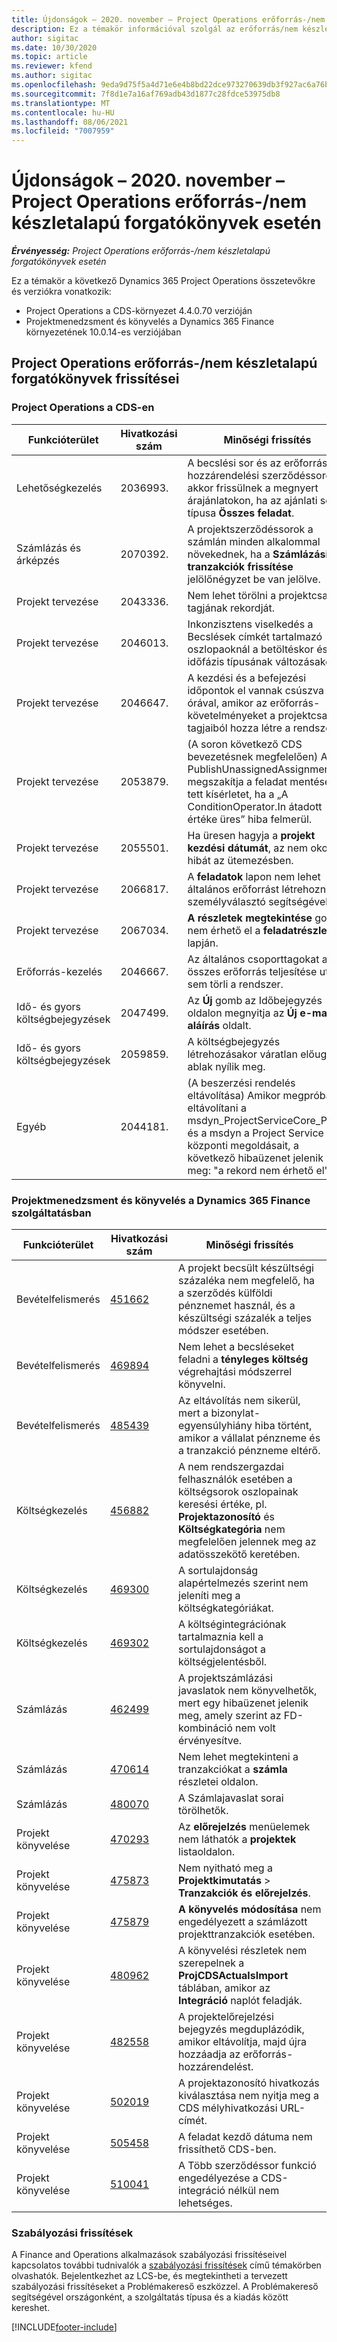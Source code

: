 ```yaml
---
title: Újdonságok – 2020. november – Project Operations erőforrás-/nem készletalapú forgatókönyvek esetén
description: Ez a témakör információval szolgál az erőforrás/nem készletalapú forgatókönyvek projektjeihez tartozó minőségi frissítésekről, amelyek a Project Operations 2020. novemberi kiadásában váltak elérhetővé.
author: sigitac
ms.date: 10/30/2020
ms.topic: article
ms.reviewer: kfend
ms.author: sigitac
ms.openlocfilehash: 9eda9d75f5a4d71e6e4b8bd22dce973270639db3f927ac6a76be5b3c4303fc31
ms.sourcegitcommit: 7f8d1e7a16af769adb43d1877c28fdce53975db8
ms.translationtype: MT
ms.contentlocale: hu-HU
ms.lasthandoff: 08/06/2021
ms.locfileid: "7007959"
---
```

# <a name="whats-new-november-2020---project-operations-for-resourcenon-stocked-based-scenarios"></a>Újdonságok – 2020. november – Project Operations erőforrás-/nem készletalapú forgatókönyvek esetén

_**Érvényesség:** Project Operations erőforrás-/nem készletalapú forgatókönyvek esetén_

Ez a témakör a következő Dynamics 365 Project Operations összetevőkre és verziókra vonatkozik:

- Project Operations a CDS-környezet 4.4.0.70 verzióján
- Projektmenedzsment és könyvelés a Dynamics 365 Finance környezetének 10.0.14-es verziójában

## <a name="updates-to-project-operations-for-resource-non-stocked-based-scenarios"></a>Project Operations erőforrás-/nem készletalapú forgatókönyvek frissítései

### <a name="project-operations-on-cds"></a>Project Operations a CDS-en

| Funkcióterület                 | Hivatkozási szám | Minőségi frissítés                                                                                                                                                                    |
|------------------------------|------------------|-----------------------------------------------------------------------------------------------------------------------------------------------------------------------------------|
|   Lehetőségkezelés       | 2036993.          | A becslési sor és az erőforrás-hozzárendelési szerződéssorok akkor frissülnek a megnyert árajánlatokon, ha az ajánlati sor típusa **Összes feladat**.                                                 |
| Számlázás és árképzés          | 2070392.          | A projektszerződéssorok a számlán minden alkalommal növekednek, ha a **Számlázási tranzakciók frissítése** jelölőnégyzet be van jelölve.                                                                         |
| Projekt tervezése             | 2043336.          | Nem lehet törölni a projektcsapat tagjának rekordját.                                                                                                                                  |
| Projekt tervezése             | 2046013.          | Inkonzisztens viselkedés a Becslések címkét tartalmazó oszlopaoknál a betöltéskor és az időfázis típusának változásakor.                                                                                   |
| Projekt tervezése             | 2046647.          | A kezdési és a befejezési időpontok el vannak csúszva egy órával, amikor az erőforrás-követelményeket a projektcsapat tagjaiból hozza létre a rendszer.                                                                      |
| Projekt tervezése             | 2053879.          | (A soron következő CDS bevezetésnek megfelelően) A PublishUnassignedAssignments megszakítja a feladat mentésére tett kísérletet, ha a „A ConditionOperator.In átadott értéke üres” hiba felmerül.                       |
| Projekt tervezése             | 2055501.          | Ha üresen hagyja a **projekt kezdési dátumát**, az nem okoz hibát az ütemezésben.                                                                                                      |
| Projekt tervezése             | 2066817.          | A **feladatok** lapon nem lehet általános erőforrást létrehozni a személyválasztó segítségével.                                                                                                   |
| Projekt tervezése             | 2067034.          | **A részletek megtekintése** gomb nem érhető el a **feladatrészletek** lapján.                                                                                                       |
| Erőforrás-kezelés          | 2046667.          | Az általános csoporttagokat az összes erőforrás teljesítése után sem törli a rendszer.                                                                                                    |
| Idő- és gyors költségbejegyzések | 2047499.          | Az **Új** gomb az Időbejegyzés oldalon megnyitja az **Új e-mail-aláírás** oldalt.                                                                                               |
| Idő- és gyors költségbejegyzések | 2059859.          | A költségbejegyzés létrehozásakor váratlan előugró ablak nyílik meg.                                                                                                                         |
| Egyéb                        | 2044181.          | (A beszerzési rendelés eltávolítása) Amikor megpróbálja eltávolítani a msdyn_ProjectServiceCore_Patch és a msdyn a Project Service központi megoldásait, a következő hibaüzenet jelenik meg: "a rekord nem érhető el".  |

### <a name="project-management-and-accounting-in-dynamics-365-finance"></a>Projektmenedzsment és könyvelés a Dynamics 365 Finance szolgáltatásban

| Funkcióterület        | Hivatkozási szám | Minőségi frissítés                                                                                                                                                            |
|---------------------|------------------|---------------------------------------------------------------------------------------------------------------------------------------------------------------------------|
| Bevételfelismerés | [451662](https://fix.lcs.dynamics.com/Issue/Details/?bugId=451662)           | A projekt becsült készültségi százaléka nem megfelelő, ha a szerződés külföldi pénznemet használ, és a készültségi százalék a teljes módszer esetében.                     |
| Bevételfelismerés | [469894](https://fix.lcs.dynamics.com/Issue/Details/?bugId=469894)           | Nem lehet a becsléseket feladni a **tényleges költség** végrehajtási módszerrel könyvelni.                                                                                                    |
| Bevételfelismerés | [485439](https://fix.lcs.dynamics.com/Issue/Details/?bugId=485439)           | Az eltávolítás nem sikerül, mert a bizonylat-egyensúlyhiány hiba történt, amikor a vállalat pénzneme és a tranzakció pénzneme eltérő.                                              |
| Költségkezelés  | [456882](https://fix.lcs.dynamics.com/Issue/Details/?bugId=456822)           | A nem rendszergazdai felhasználók esetében a költségsorok oszlopainak keresési értéke, pl. **Projektazonosító** és **Költségkategória** nem megfelelően jelennek meg az adatösszekötő keretében. |
| Költségkezelés  | [469300](https://fix.lcs.dynamics.com/Issue/Details/?bugId=469300)           | A sortulajdonság alapértelmezés szerint nem jeleníti meg a költségkategóriákat.                                                                                                         |
| Költségkezelés  | [469302](https://fix.lcs.dynamics.com/Issue/Details/?bugId=469302)           | A költségintegrációnak tartalmaznia kell a sortulajdonságot a költségjelentésből.                                                                                             |
| Számlázás           | [462499](https://fix.lcs.dynamics.com/Issue/Details/?bugId=462499)           | A projektszámlázási javaslatok nem könyvelhetők, mert egy hibaüzenet jelenik meg, amely szerint az FD-kombináció nem volt érvényesítve.                                                    |
| Számlázás           | [470614](https://fix.lcs.dynamics.com/Issue/Details/?bugId=470614)           | Nem lehet megtekinteni a tranzakciókat a **számla** részletei oldalon.                                                                                                              |
| Számlázás           | [480070](https://fix.lcs.dynamics.com/Issue/Details/?bugId=480070)           | A Számlajavaslat sorai törölhetők.                                                                                                                                  |
| Projekt könyvelése  | [470293](https://fix.lcs.dynamics.com/Issue/Details/?bugId=470293)           | Az **előrejelzés** menüelemek nem láthatók a **projektek** listaoldalon.                                                                                                   |
| Projekt könyvelése  | [475873](https://fix.lcs.dynamics.com/Issue/Details/?bugId=475873)           | Nem nyitható meg a **Projektkimutatás**   > **Tranzakciók és előrejelzés**.                                                                                                       |
| Projekt könyvelése  | [475879](https://fix.lcs.dynamics.com/Issue/Details/?bugId=475879)           | **A könyvelés módosítása** nem engedélyezett a számlázott projekttranzakciók esetében.                                                                                                  |
| Projekt könyvelése  | [480962](https://fix.lcs.dynamics.com/Issue/Details/?bugId=480962)           | A könyvelési részletek nem szerepelnek a **ProjCDSActualsImport** táblában, amikor az **Integráció** naplót feladják.                                                  |
| Projekt könyvelése  | [482558](https://fix.lcs.dynamics.com/Issue/Details/?bugId=482558)           | A projektelőrejelzési bejegyzés megduplázódik, amikor eltávolítja, majd újra hozzáadja az erőforrás-hozzárendelést.                                                                            |
| Projekt könyvelése  | [502019](https://fix.lcs.dynamics.com/Issue/Details/?bugId=502019)           | A projektazonosító hivatkozás kiválasztása nem nyitja meg a CDS mélyhivatkozási URL-címét.                                                                                                         |
| Projekt könyvelése  | [505458](https://fix.lcs.dynamics.com/Issue/Details/?bugId=505458)           | A feladat kezdő dátuma nem frissíthető CDS-ben.                                                                                                                           |
| Projekt könyvelése  | [510041](https://fix.lcs.dynamics.com/Issue/Details/?bugId=510041)           | A Több szerződéssor funkció engedélyezése a CDS-integráció nélkül nem lehetséges.                                                                                   |

### <a name="regulatory-updates"></a>Szabályozási frissítések
A Finance and Operations alkalmazások szabályozási frissítéseivel kapcsolatos további tudnivalók a [szabályozási frissítések](/dynamics365/finance/localizations/regulatory-updates) című témakörben olvashatók. Bejelentkezhet az LCS-be, és megtekintheti a tervezett szabályozási frissítéseket a Problémakereső eszközzel. A Problémakereső segítségével országonként, a szolgáltatás típusa és a kiadás között kereshet.


[!INCLUDE[footer-include](../includes/footer-banner.md)]